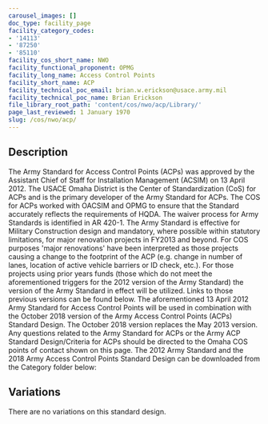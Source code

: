 ```yaml
---
carousel_images: []
doc_type: facility_page
facility_category_codes:
- '14113'
- '87250'
- '85110'
facility_cos_short_name: NWO
facility_functional_proponent: OPMG
facility_long_name: Access Control Points
facility_short_name: ACP
facility_technical_poc_email: brian.w.erickson@usace.army.mil
facility_technical_poc_name: Brian Erickson
file_library_root_path: 'content/cos/nwo/acp/Library/'
page_last_reviewed: 1 January 1970
slug: /cos/nwo/acp/
---
```




## Description

The Army Standard for Access Control Points (ACPs) was approved by the Assistant Chief of Staff for Installation Management (ACSIM) on 13 April 2012. The USACE Omaha District is the Center of Standardization (CoS) for ACPs and is the primary developer of the Army Standard for ACPs. The COS for ACPs worked with OACSIM and OPMG to ensure that the Standard accurately reflects the requirements of HQDA. The waiver process for Army Standards is identified in AR 420-1.
The Army Standard is effective for Military Construction design and mandatory, where possible within statutory limitations, for major renovation projects in FY2013 and beyond. For COS purposes 'major renovations' have been interpreted as those projects causing a change to the footprint of the ACP (e.g. change in number of lanes, location of active vehicle barriers or ID check, etc.). For those projects using prior years funds (those which do not meet the aforementioned triggers for the 2012 version of the Army Standard) the version of the Army Standard in effect will be utilized. Links to those previous versions can be found below.
The aforementioned 13 April 2012 Army Standard for Access Control Points will be used in combination with the October 2018 version of the Army Access Control Points (ACPs) Standard Design. The October 2018 version replaces the May 2013 version.
Any questions related to the Army Standard for ACPs or the Army ACP Standard Design/Criteria for ACPs should be directed to the Omaha COS points of contact shown on this page. The 2012 Army Standard and the 2018 Army Access Control Points Standard Design can be downloaded from the Category folder below:

## Variations

There are no variations on this standard design.